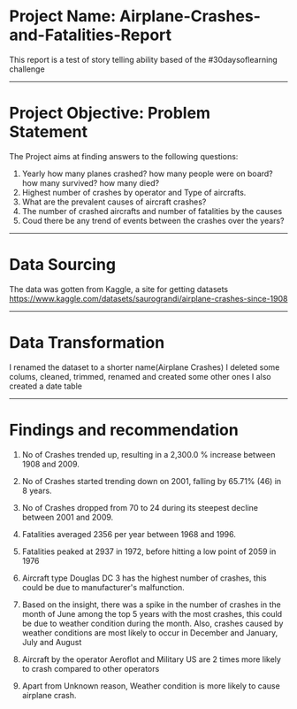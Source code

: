 # Project Name:  Airplane-Crashes-and-Fatalities-Report
This report is a test of story telling ability based of the #30daysoflearning challenge

---
# Project Objective: Problem Statement
The Project aims at finding answers to the following questions:

1. Yearly how many planes crashed? how many people were on board? how many survived? how many died?
2. Highest number of crashes by operator and Type of aircrafts.
3. What are the prevalent causes of aircraft crashes? 
4. The number of crashed aircrafts and number of fatalities by the causes
5. Coud there be any trend of events between the crashes over the years?


---
# Data Sourcing
The data was gotten from Kaggle, a site for getting datasets
https://www.kaggle.com/datasets/saurograndi/airplane-crashes-since-1908


---
# Data Transformation
I renamed the dataset to a shorter name(Airplane Crashes)
I deleted some colums, cleaned, trimmed, renamed and created some other ones
I also created a date table


---
# Findings and recommendation
1. No of Crashes trended up, resulting in a 2,300.0 % increase between 1908 and 2009.

2. No of Crashes started trending down on 2001, falling by 65.71% (46) in 8 years.

3. No of Crashes dropped from 70 to 24 during its steepest decline between 2001 and 2009.

4. Fatalities averaged 2356 per year between 1968 and 1996.

5. Fatalities peaked at 2937 in 1972, before hitting a low point of 2059 in 1976

6. Aircraft type Douglas DC 3 has the highest number of crashes, this could be due to manufacturer's malfunction.
7. Based on the insight, there was a  spike in the number of crashes in the month of June among the top 5 years with the most crashes, this could be due to weather condition during the month. Also, crashes  caused by weather conditions are most likely to occur in December and January, July and August
8. Aircraft by the operator Aeroflot and Military US are 2 times more likely to crash compared to other operators
9. Apart from Unknown reason, Weather condition is more likely to cause airplane crash.
  


